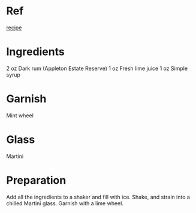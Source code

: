 # Ref
[recipe](https://www.liquor.com/recipes/daiquiri)

# Ingredients
2 oz Dark rum (Appleton Estate Reserve)
1 oz Fresh lime juice
1 oz Simple syrup

# Garnish
Mint wheel

# Glass
Martini

# Preparation
Add all the ingredients to a shaker and fill with ice.
Shake, and strain into a chilled Martini glass.
Garnish with a lime wheel.
